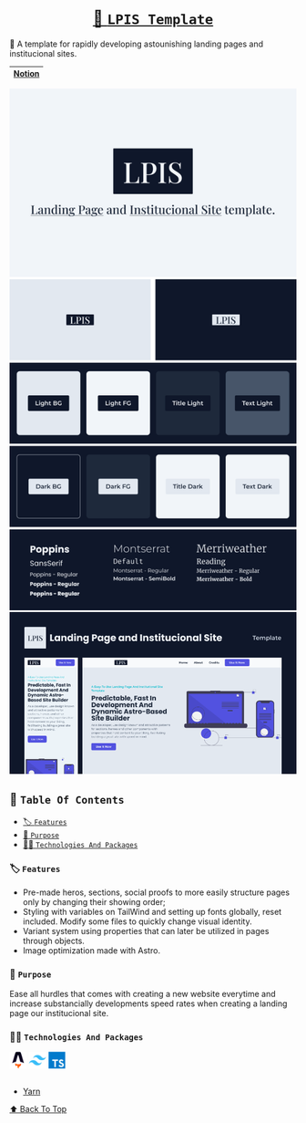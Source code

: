 <div align="center">

# [🧬 `LPIS Template`](https://lpis-template.vercel.app/) <!-- omit in toc -->

</div>

🧬 A template for rapidly developing astounishing landing pages and institucional sites.

<!-- _Read in other languages: [English](README.md) or [Português](README.br.md)._ -->

<div align="center">

| [Notion](https://atomicfeast.notion.site/LPIS-Template-EN-US-c22eef0a9fdf4b66bb84105f5b9e25c1?pvs=4) |
| ---------------------------------------------------------------------------------------------------- |

</div>

<div align="center">

![Logo, Colors And Typography](assets/Definitions.png)
![Project Cover](assets/ProjectCover.png)

</div>

## 📖 `Table Of Contents` <!-- omit in toc -->

- [🏷️ `Features`](#️-features)
- [📜 `Purpose`](#-purpose)
- [👨‍💻 `Technologies And Packages`](#-technologies-and-packages)

### 🏷️ `Features`

- Pre-made heros, sections, social proofs to more easily structure pages only by changing their showing order;
- Styling with variables on TailWind and setting up fonts globally, reset included. Modify some files to quickly change visual identity.
- Variant system using properties that can later be utilized in pages through objects.
- Image optimization made with Astro.

### 📜 `Purpose`

Ease all hurdles that comes with creating a new website everytime and increase substancially developments speed rates when creating a landing page our institucional site.

### 👨‍💻 `Technologies And Packages`

<div  style="display: block"> 
   <a target="_blank" href=""><img align="center" alt="Astro" height="30" width="30" src="../.github/assets/Astro.png"></a>
   <a target="_blank" href="https://tailwindcss.com/"><img align="center" alt="JS" height="30" width="30" src="https://raw.githubusercontent.com/devicons/devicon/master/icons/tailwindcss/tailwindcss-plain.svg"></a>
   <a target="_blank" href="https://www.typescriptlang.org/"><img align="center" alt="TS" height="30" width="30" src="https://raw.githubusercontent.com/devicons/devicon/master/icons/typescript/typescript-plain.svg"></a>
</div>

<br>

- [Yarn](https://yarnpkg.com/getting-started)

[⬆ Back To Top](#-lpis-template)
